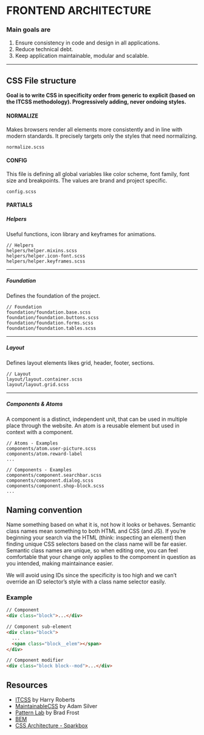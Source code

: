 # FRONTEND ARCHITECTURE

### Main goals are

1. Ensure consistency in code and design in all applications.
2. Reduce technical debt.
3. Keep application maintainable, modular and scalable.

---

## CSS File structure
**Goal is to write CSS in specificity order from generic to explicit (based on the ITCSS methodology). Progressively adding, never ondoing styles.**

#### NORMALIZE
Makes browsers render all elements more consistently and in line with modern standards. It precisely targets only the styles that need normalizing.

```
normalize.scss
```

#### CONFIG
This file is defining all global variables like color scheme, font family, font size and breakpoints. The values are brand and project specific.

```
config.scss
```

#### PARTIALS
##### Helpers

Useful functions, icon library and keyframes for animations.

```
// Helpers
helpers/helper.mixins.scss
helpers/helper.icon-font.scss
helpers/helper.keyframes.scss
```
---

##### Foundation
Defines the foundation of the project.

```
// Foundation
foundation/foundation.base.scss
foundation/foundation.buttons.scss
foundation/foundation.forms.scss
foundation/foundation.tables.scss
```
---

##### Layout
Defines layout elements likes grid, header, footer, sections.

```
// Layout
layout/layout.container.scss
layout/layout.grid.scss
```
---

##### Components & Atoms
A component is a distinct, independent unit, that can be used in multiple place through the website. An atom is a reusable element but used in context with a component.

```
// Atoms - Examples
components/atom.user-picture.scss
components/atom.reward-label
...

// Components - Examples
components/component.searchbar.scss
components/component.dialog.scss
components/component.shop-block.scss
...
```

## Naming convention
Name something based on what it is, not how it looks or behaves. Semantic class names mean something to both HTML and CSS (and JS). If you’re beginning your search via the HTML (think: inspecting an element) then finding unique CSS selectors based on the class name will be far easier. Semantic class names are unique, so when editing one, you can feel comfortable that your change only applies to the compoment in question as you intended, making maintainance easier.

We will avoid using IDs since the specificity is too high and we can’t override an ID selector’s style with a class name selector easily.


### Example


```html
// Component
<div class="block">...</div>

// Component sub-element
<div class="block">
  ...
  <span class="block__elem"></span>
</div>

// Component modifier
<div class="block block--mod">...</div>
```

## Resources
- [ITCSS](https://github.com/itcss) by Harry Roberts
- [MaintainableCSS](http://maintainablecss.com/) by Adam Silver
- [Pattern Lab](http://patternlab.io/) by Brad Frost
- [BEM](http://getbem.com/naming/)
- [CSS Architecture - Sparkbox](https://seesparkbox.com/foundry/thoughtful_css_architecture)
